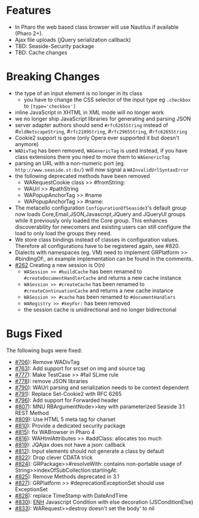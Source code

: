 # Features #
  * In Pharo the web based class browser will use Nautilus if available (Pharo 2+).
  * Ajax file uploads (jQuery serialization callback)
  * TBD: Seaside-Security package
  * TBD: Cache changes

# Breaking Changes #
  * the type of an input element is no longer in its class
    * you have to change the CSS selector of the input type eg `.checkbox` to `[type='checkbox']`
  * inline JavaScript in XHTML in XML mode will no longer work
  * we no longer ship JavaScript libraries for generating and parsing JSON
  * server adapter authors should send `#rfc6265String` instead of #`oldNetscapeString`, #`rfc2109String`, #`rfc2965String`, #`rfc6265String`
  * Cookie2 support is gone (only Opera ever supported it but doesn't anymore)
  * `WADivTag` has been removed, `WAGenericTag` is used instead, if you have class extensions there you need to move them to `WAGenericTag`
  * parsing an URL with a non-numeric port (eg. `http://www.seaside.st:8x/`) will now signal a `WAInvalidUrlSyntaxError`
  * the following deprecated methods have been removed
    * WARequestCookie class >> #fromString:
    * WAUrl >> #pathString
    * WAPopupAnchorTag >> #name
    * WAPopupAnchorTag >> #name:
  * The metacello configuration `ConfigurationOfSeaside3`'s default group now loads Core,Email,JSON,Javascript,JQuery and JQueryUI groups while it previously only loaded the Core group. This enhances discoverability for newcomers and existing users can still configure the load to only load the groups they need.
  * We store class bindings instead of classes in configuration values. Therefore all configurations have to be registered again, see #820.
  * Dialects with namespaces (eg. VM) need to implement GRPlatform >> #bindingOf:, an example implementation can be found in the comments.
  * [#262](https://github.com/SeasideSt/Seaside/issues/262) Creating a new session is O(n)
    * `WASession >> #buildCache` has been renamed to `#createDocumentHandlerCache` and returns a new cache instance
    * `WASession >> #createCache` has been renamed to `#createContinuationCache` and returns a new cache instance
    * `WASession >> #cache` has been renamed to `#documentHandlers`
    * `WARegistry >> #keyFor:` has been removed
    * the session cache is unidirectional and no longer bidirectional

# Bugs Fixed #

The following bugs were fixed:
  * [#706](https://github.com/SeasideSt/Seaside/issues/706)): 	Remove WADivTag
  * [#763](https://github.com/SeasideSt/Seaside/issues/763)): 	Add support for srcset on img and source tag
  * [#777](https://github.com/SeasideSt/Seaside/issues/777)): 	Make TestCase >> #fail SLime rule
  * [#778](https://github.com/SeasideSt/Seaside/issues/778)): 	remove JSON libraries
  * [#790](https://github.com/SeasideSt/Seaside/issues/790)): 	WAUrl parsing and serialization needs to be context dependent
  * [#791](https://github.com/SeasideSt/Seaside/issues/791)): 	Replace Set-Cookie2 with RFC 6265
  * [#796](https://github.com/SeasideSt/Seaside/issues/796)): 	Add support for Forwarded header
  * [#807](https://github.com/SeasideSt/Seaside/issues/807)): 	MNU RBArgumentNode>>key with parameterized Seaside 3.1 REST Method
  * [#809](https://github.com/SeasideSt/Seaside/issues/809)): 	Use HTML 5 meta tag for charset
  * [#810](https://github.com/SeasideSt/Seaside/issues/810)): 	Provide a dedicated security package
  * [#815](https://github.com/SeasideSt/Seaside/issues/815)): 	fix WABrowser in Pharo 4
  * [#816](https://github.com/SeasideSt/Seaside/issues/816)): 	WAHtmlAttributes >> #addClass: allocates too much
  * [#819](https://github.com/SeasideSt/Seaside/issues/819)):	JQAjax does not have a json: callback
  * [#812](https://github.com/SeasideSt/Seaside/issues/812)): 	Input elements should not generate a class by default
  * [#822](https://github.com/SeasideSt/Seaside/issues/822)): 	Drop clever CDATA trick
  * [#824](https://github.com/SeasideSt/Seaside/issues/824)):   GRPackage>>#resolveWith: contains non-portable usage of String>>indexOfSubCollection:startingAt:
  * [#825](https://github.com/SeasideSt/Seaside/issues/825)): 	Remove Methods deprecated in 3.1
  * [#827](https://github.com/SeasideSt/Seaside/issues/827)): 	GRPlatform >> #deprecationExceptionSet should use ExceptionSet
  * [#828](https://github.com/SeasideSt/Seaside/issues/828)): 	replace TimeStamp with DateAndTime
  * [#830](https://github.com/SeasideSt/Seaside/issues/830)):    	[ENH](ENH) Javascript Condition with else decoration (JSConditionElse)
  * [#833](https://github.com/SeasideSt/Seaside/issues/833)):	WARequest>>destroy doesn't set the body' to nil

